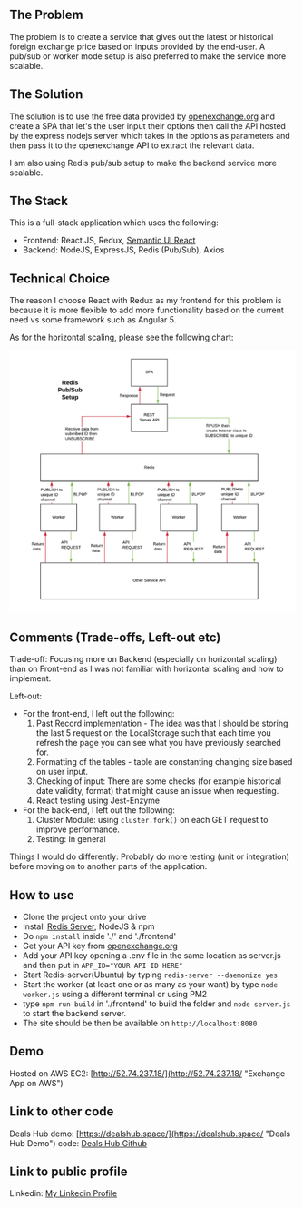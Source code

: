 ## **The Problem**

The problem is to create a service that gives out the latest or historical foreign exchange price based on inputs provided by the end-user.  A pub/sub or worker mode setup is also preferred to make the service more scalable.

## **The Solution**

The solution is to use the free data provided by [openexchange.org](https://openexchangerates.org/ "openexchange.org") and create a SPA that let's the user input their options then call the API hosted by the express nodejs server which takes in the options as parameters and then pass it to the openexchange API to extract the relevant data.

I am also using Redis pub/sub setup to make the backend service more scalable.

## **The Stack**

This is a full-stack application which uses the following:
* Frontend: React.JS, Redux, [Semantic UI React](https://react.semantic-ui.com/ "Semantic UI React")
* Backend: NodeJS, ExpressJS, Redis (Pub/Sub), Axios

## **Technical Choice**

The reason I choose React with Redux as my frontend for this problem is because it is more flexible to add more functionality based on the current need vs some framework such as Angular 5.

As for the horizontal scaling, please see the following chart:

![Alt](/pubsub.png "Redis Pub/Sub")

## **Comments (Trade-offs, Left-out etc)**

Trade-off:  Focusing more on Backend (especially on horizontal scaling) than on Front-end as I was not familiar with horizontal scaling and how to implement.

Left-out: 
*   For the front-end, I left out the following:
    1. Past Record implementation - The idea was that I should be storing the last 5 request on the LocalStorage such that each time you refresh the page you can see what you have previously searched for.
    2. Formatting of the tables - table are constanting changing size based on user input.
    3. Checking of input: There are some checks (for example historical date validity, format) that might cause an issue when requesting.
    4. React testing using Jest-Enzyme
*   For the back-end, I left out the following:
    1. Cluster Module: using `cluster.fork()` on each GET request to improve performance.
    2. Testing: In general

Things I would do differently:  Probably do more testing (unit or integration) before moving on to another parts of the application.

## **How to use**

* Clone the project onto your drive
* Install [Redis Server](https://github.com/NodeRedis/node_redis "Redis Server"), NodeJS & npm
* Do `npm install` inside './' and './frontend'
* Get your API key from [openexchange.org](https://openexchangerates.org/ "openexchange.org")
* Add your API key opening a .env file in the same location as server.js and then put in `APP_ID="YOUR API ID HERE"`
* Start Redis-server(Ubuntu) by typing `redis-server --daemonize yes`
* Start the worker (at least one or as many as your want) by type `node worker.js` using a different terminal or using PM2
* type `npm run build` in './frontend' to build the folder and `node server.js` to start the backend server.
* The site should be then be available on `http://localhost:8080`

## **Demo**
Hosted on AWS EC2: [http://52.74.237.18/](http://52.74.237.18/ "Exchange App on AWS")

## **Link to other code**

Deals Hub
demo: [https://dealshub.space/](https://dealshub.space/ "Deals Hub Demo") 
code: [Deals Hub Github](https://github.com/Midori-Funaki/OnlineMarketplace/ "Deals Hub Github") 

## **Link to public profile**

Linkedin: [My Linkedin Profile](https://www.linkedin.com/in/adrian-lee-244248147/ "My Linkedin Profile") 

